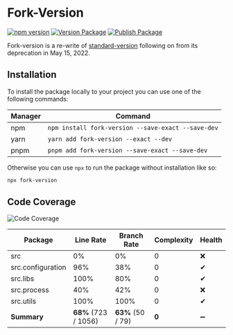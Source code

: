 # Fork-Version

[![npm version](https://badge.fury.io/js/fork-version.svg)](https://www.npmjs.com/package/fork-version)
[![Version Package](https://github.com/eglavin/fork-version/actions/workflows/version.yml/badge.svg)](https://github.com/eglavin/fork-version/actions/workflows/version.yml)
[![Publish Package](https://github.com/eglavin/fork-version/actions/workflows/release.yml/badge.svg)](https://github.com/eglavin/fork-version/actions/workflows/release.yml)

Fork-version is a re-write of [standard-version](https://github.com/conventional-changelog/standard-version) following on from its deprecation in May 15, 2022.

## Installation

To install the package locally to your project you can use one of the following commands:

| Manager | Command                                            |
| ------- | -------------------------------------------------- |
| npm     | `npm install fork-version --save-exact --save-dev` |
| yarn    | `yarn add fork-version --exact --dev`              |
| pnpm    | `pnpm add fork-version --save-exact --save-dev`    |

Otherwise you can use `npx` to run the package without installation like so:

```bash
npx fork-version
```

## Code Coverage

<!-- Code Coverage Table Start -->

![Code Coverage](https://img.shields.io/badge/Code%20Coverage-68%25-yellow?style=flat)

| Package           | Line Rate            | Branch Rate       | Complexity | Health |
| ----------------- | -------------------- | ----------------- | ---------- | ------ |
| src               | 0%                   | 0%                | 0          | ❌     |
| src.configuration | 96%                  | 38%               | 0          | ✔     |
| src.libs          | 100%                 | 80%               | 0          | ✔     |
| src.process       | 40%                  | 42%               | 0          | ❌     |
| src.utils         | 100%                 | 100%              | 0          | ✔     |
| **Summary**       | **68%** (723 / 1056) | **63%** (50 / 79) | **0**      | ➖     |

<!-- Code Coverage Table End -->

